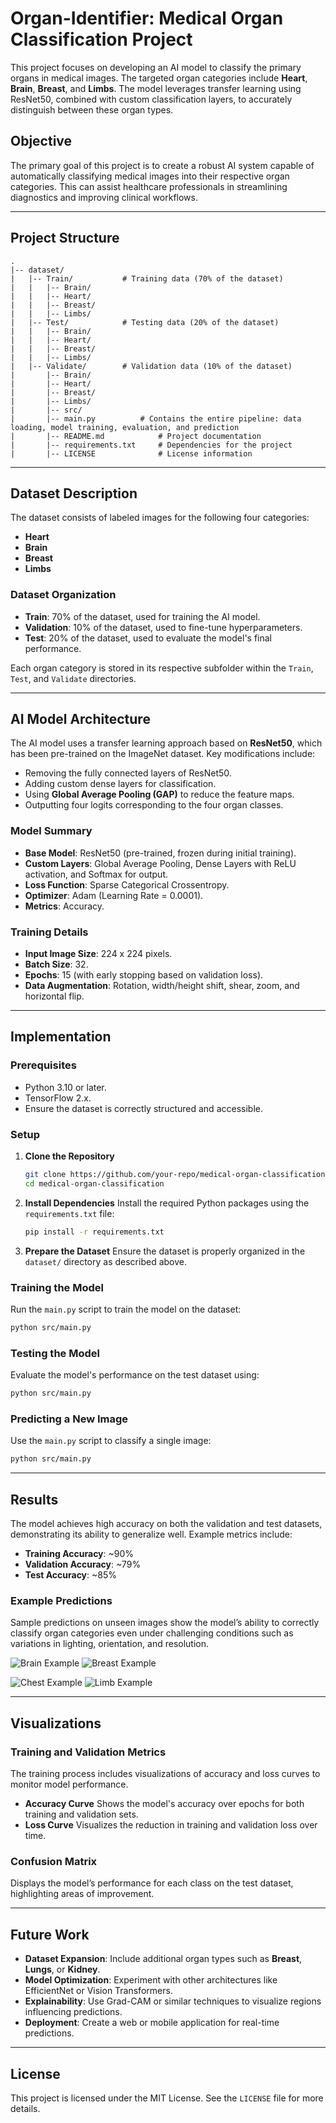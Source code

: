 # Organ-Identifier: Medical Organ Classification Project

This project focuses on developing an AI model to classify the primary organs in medical images. The targeted organ categories include **Heart**, **Brain**, **Breast**, and **Limbs**. The model leverages transfer learning using ResNet50, combined with custom classification layers, to accurately distinguish between these organ types.

## Objective

The primary goal of this project is to create a robust AI system capable of automatically classifying medical images into their respective organ categories. This can assist healthcare professionals in streamlining diagnostics and improving clinical workflows.

---

## Project Structure

```
.
|-- dataset/
|   |-- Train/           # Training data (70% of the dataset)
|   |   |-- Brain/
|   |   |-- Heart/
|   |   |-- Breast/
|   |   |-- Limbs/
|   |-- Test/            # Testing data (20% of the dataset)
|   |   |-- Brain/
|   |   |-- Heart/
|   |   |-- Breast/
|   |   |-- Limbs/
|   |-- Validate/        # Validation data (10% of the dataset)
|       |-- Brain/
|       |-- Heart/
|       |-- Breast/
|       |-- Limbs/
|       |-- src/
|       |-- main.py          # Contains the entire pipeline: data loading, model training, evaluation, and prediction
|       |-- README.md            # Project documentation
|       |-- requirements.txt     # Dependencies for the project
|       |-- LICENSE              # License information
```

---

## Dataset Description

The dataset consists of labeled images for the following four categories:
- **Heart**
- **Brain**
- **Breast**
- **Limbs**

### Dataset Organization
- **Train**: 70% of the dataset, used for training the AI model.
- **Validation**: 10% of the dataset, used to fine-tune hyperparameters.
- **Test**: 20% of the dataset, used to evaluate the model's final performance.

Each organ category is stored in its respective subfolder within the `Train`, `Test`, and `Validate` directories.

---

## AI Model Architecture

The AI model uses a transfer learning approach based on **ResNet50**, which has been pre-trained on the ImageNet dataset. Key modifications include:
- Removing the fully connected layers of ResNet50.
- Adding custom dense layers for classification.
- Using **Global Average Pooling (GAP)** to reduce the feature maps.
- Outputting four logits corresponding to the four organ classes.

### Model Summary
- **Base Model**: ResNet50 (pre-trained, frozen during initial training).
- **Custom Layers**: Global Average Pooling, Dense Layers with ReLU activation, and Softmax for output.
- **Loss Function**: Sparse Categorical Crossentropy.
- **Optimizer**: Adam (Learning Rate = 0.0001).
- **Metrics**: Accuracy.

### Training Details
- **Input Image Size**: 224 x 224 pixels.
- **Batch Size**: 32.
- **Epochs**: 15 (with early stopping based on validation loss).
- **Data Augmentation**: Rotation, width/height shift, shear, zoom, and horizontal flip.

---

## Implementation

### Prerequisites
- Python 3.10 or later.
- TensorFlow 2.x.
- Ensure the dataset is correctly structured and accessible.

### Setup
1. **Clone the Repository**
   ```bash
   git clone https://github.com/your-repo/medical-organ-classification.git
   cd medical-organ-classification
   ```

2. **Install Dependencies**
   Install the required Python packages using the `requirements.txt` file:
   ```bash
   pip install -r requirements.txt
   ```

3. **Prepare the Dataset**
   Ensure the dataset is properly organized in the `dataset/` directory as described above.

### Training the Model
Run the `main.py` script to train the model on the dataset:
```bash
python src/main.py
```

### Testing the Model
Evaluate the model's performance on the test dataset using:
```bash
python src/main.py
```

### Predicting a New Image
Use the `main.py` script to classify a single image:
```bash
python src/main.py
```

---

## Results

The model achieves high accuracy on both the validation and test datasets, demonstrating its ability to generalize well. Example metrics include:
- **Training Accuracy**: ~90%
- **Validation Accuracy**: ~79%
- **Test Accuracy**: ~85%

### Example Predictions
Sample predictions on unseen images show the model’s ability to correctly classify organ categories even under challenging conditions such as variations in lighting, orientation, and resolution.

![Brain Example](Screenshot/Brain.jpg) ![Breast Example](Screenshot/Breast.jpg)

![Chest Example](Screenshot/Chest.jpg) ![Limb Example](Screenshot/Limb.jpg)


---

## Visualizations

### Training and Validation Metrics
The training process includes visualizations of accuracy and loss curves to monitor model performance.

- **Accuracy Curve**
  Shows the model's accuracy over epochs for both training and validation sets.
- **Loss Curve**
  Visualizes the reduction in training and validation loss over time.

### Confusion Matrix
Displays the model’s performance for each class on the test dataset, highlighting areas of improvement.

---

## Future Work

- **Dataset Expansion**: Include additional organ types such as **Breast**, **Lungs**, or **Kidney**.
- **Model Optimization**: Experiment with other architectures like EfficientNet or Vision Transformers.
- **Explainability**: Use Grad-CAM or similar techniques to visualize regions influencing predictions.
- **Deployment**: Create a web or mobile application for real-time predictions.

---

## License

This project is licensed under the MIT License. See the `LICENSE` file for more details.
